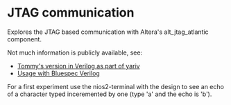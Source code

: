 # JTAG communication

Explores the JTAG based communication with Altera's alt_jtag_atlantic component.

Not much information is publicly available, see:

 * [Tommy's version in Verilog as part of yariv](https://github.com/tommythorn/yarvi)
 * [Usage with Bluespec Verilog](https://github.com/thotypous/alterajtaguart)

For a first experiment use the nios2-terminal with the design to see an echo of
a character typed inceremented by one (type 'a' and the echo is 'b').
